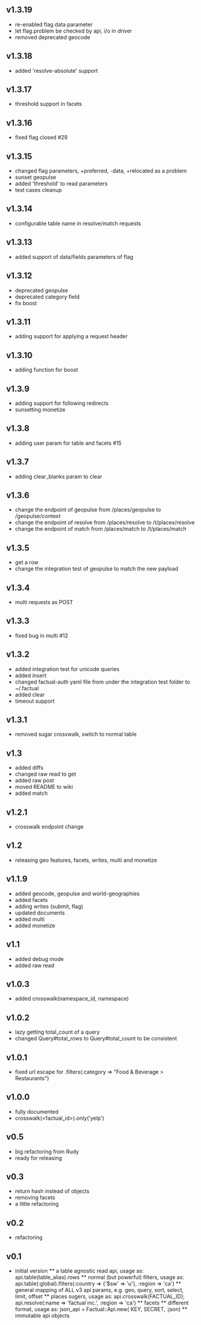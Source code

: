 ## v1.3.19
* re-enabled flag data parameter
* let flag.problem be checked by api, i/o in driver
* removed deprecated geocode

## v1.3.18
* added 'resolve-absolute' support

## v1.3.17
* threshold support in facets

## v1.3.16
* fixed flag closed #29

## v1.3.15
* changed flag parameters, +preferred, -data, +relocated as a problem
* sunset geopulse
* added 'threshold' to read parameters
* test cases cleanup

## v1.3.14
* configurable table name in resolve/match requests

## v1.3.13
* added support of data/fields parameters of flag

## v1.3.12
* deprecated geopulse
* deprecated category field
* fix boost

## v1.3.11
* adding support for applying a request header

## v1.3.10
* adding function for boost

## v1.3.9
* adding support for following redirects
* sunsetting monetize

## v1.3.8
* adding user param for table and facets #15

## v1.3.7
* adding clear_blanks param to clear

## v1.3.6
* change the endpoint of geopulse from /places/geopulse to /geopulse/context
* change the endpoint of resolve from /places/resolve to /t/places/resolve
* change the endpoint of match from /places/match to /t/places/match

## v1.3.5
* get a row
* change the integration test of geopulse to match the new payload

## v1.3.4
* multi requests as POST

## v1.3.3
* fixed bug in multi #12

## v1.3.2
* added integration test for unicode queries
* added insert
* changed factual-auth yaml file from under the integration test folder to ~/.factual
* added clear
* timeout support

## v1.3.1
* removed sugar crosswalk, switch to normal table

## v1.3
* added diffs
* changed raw read to get 
* added raw post
* moved README to wiki
* added match

## v1.2.1
* crosswalk endpoint change

## v1.2
* releasing geo features, facets, writes, multi and monetize

## v1.1.9
* added geocode, geopulse and world-geographies
* added facets
* adding writes (submit, flag)
* updated documents
* added multi
* added monetize

## v1.1
* added debug mode
* added raw read

## v1.0.3
* added crosswalk(namespace_id, namespace)

## v1.0.2
* lazy getting total_count of a query
* changed Query#total_rows to Query#total_count to be consistent

## v1.0.1
* fixed url escape for .filters(:category => "Food & Beverage > Restaurants")

## v1.0.0
* fully documented
* crosswalk(<factual_id>).only('yelp')

## v0.5
* big refactoring from Rudy
* ready for releasing

## v0.3
* return hash instead of objects
* removing facets
* a little refactoring

## v0.2
* refactoring

## v0.1
* initial version
** a table agnostic read api, usage as: api.table(table_alias).rows
** normal (but powerful) filters, usage as: api.table(:global).filters(:country => {'$sw' => 'u'}, :region => 'ca')
** general mapping of ALL v3 api params, e.g. geo, query, sort, select, limit, offset
** places sugers, usage as: api.crosswalk(FACTUAL_ID); api.resolve(:name => 'factual inc.', :region => 'ca')
** facets
** different format, usage as: json_api = Factual::Api.new( KEY, SECRET, :json)
** immutable api objects
